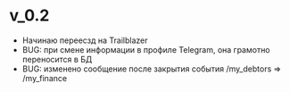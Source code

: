 # v_0.2
* Начинаю переесзд на Trailblazer
* BUG: при смене информации в профиле Telegram, она грамотно переносится в БД
* BUG: изменено сообщение после закрытия события /my_debtors => /my_finance